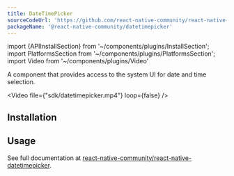 ```yaml
---
title: DateTimePicker
sourceCodeUrl: 'https://github.com/react-native-community/react-native-datetimepicker'
packageName: '@react-native-community/datetimepicker'
---
```


import {APIInstallSection} from '~/components/plugins/InstallSection';
import PlatformsSection from '~/components/plugins/PlatformsSection';
import Video from '~/components/plugins/Video'

A component that provides access to the system UI for date and time selection.

<Video file={"sdk/datetimepicker.mp4"} loop={false} />

<PlatformsSection android emulator ios simulator />

## Installation

<APIInstallSection href="https://github.com/react-native-community/react-native-datetimepicker#linking" />

## Usage

See full documentation at [react-native-community/react-native-datetimepicker](https://github.com/react-native-community/react-native-datetimepicker).
